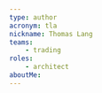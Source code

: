 ```yaml
---
type: author
acronym: tla
nickname: Thomas Lang
teams:
    - trading
roles: 
    - architect
aboutMe:
---
```

